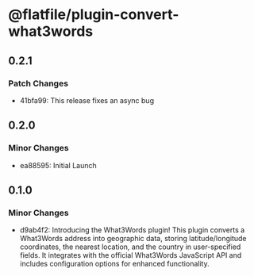 # @flatfile/plugin-convert-what3words

## 0.2.1

### Patch Changes

- 41bfa99: This release fixes an async bug

## 0.2.0

### Minor Changes

- ea88595: Initial Launch

## 0.1.0

### Minor Changes

- d9ab4f2: Introducing the What3Words plugin! This plugin converts a What3Words address into geographic data, storing latitude/longitude coordinates, the nearest location, and the country in user-specified fields. It integrates with the official What3Words JavaScript API and includes configuration options for enhanced functionality.
